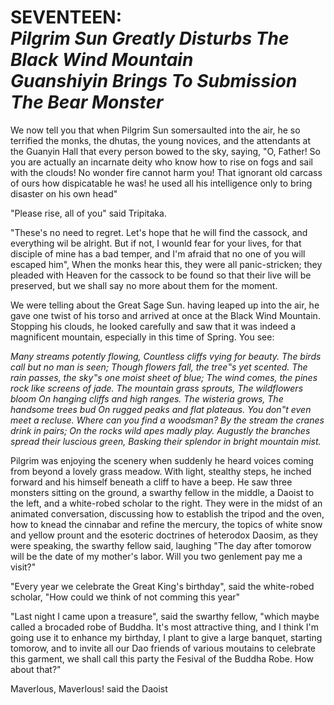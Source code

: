# SEVENTEEN:<br> *Pilgrim Sun Greatly Disturbs The Black Wind Mountain <br> Guanshiyin Brings To Submission The Bear Monster*

We now tell you that when Pilgrim Sun somersaulted into the air, he so terrified the monks, the dhutas, the young novices, and the attendants at the Guanyin Hall that every person bowed to the sky, saying, "O, Father! So you are actually an incarnate deity who know how to rise on fogs and sail with the clouds! No wonder fire cannot harm you! That ignorant old carcass of ours how dispicatable he was! he used all his intelligence only to bring disaster on his own head"

"Please rise, all of you" said Tripitaka.

"These's no need to regret. Let's hope that he will find the cassock, and everything wil be alright. But if not, I wounld fear for your lives, for that disciple of mine has a bad temper, and I'm afraid that no one of you will escaped him", When the monks hear this, they were all panic-stricken; they pleaded with Heaven for the cassock to be found so that their live will be preserved, but we shall say no more about them for the moment.

We were telling about the Great Sage Sun. having leaped up into the air, he gave one twist of his torso and arrived at once at the Black Wind Mountain. Stopping his clouds, he looked carefully and saw that it was indeed a magnificent mountain, especially in this time of Spring. You see:

*Many streams potently flowing,
Countless cliffs vying for beauty.
The birds call but no man is seen;
Though flowers fall, the tree‟s yet scented.
The rain passes, the sky‟s one moist sheet of blue;
The wind comes, the pines rock like screens of jade.
The mountain grass sprouts,
The wildflowers bloom
On hanging cliffs and high ranges.
The wisteria grows,
The handsome trees bud
On rugged peaks and flat plateaus.
You don‟t even meet a recluse.
Where can you find a woodsman?
By the stream the cranes drink in pairs;
On the rocks wild apes madly play.
Augustly the branches spread their luscious green,
Basking their splendor in bright mountain mist.*

Pilgrim was enjoying the scenery when suddenly he heard voices coming from beyond a lovely grass meadow. With light, stealthy steps, he inched forward and his himself beneath a cliff to have a beep. He saw three monsters sitting on the ground, a swarthy fellow in the middle, a Daoist to the left, and a white-robed scholar to the right. They were in the midst of an animated conversation, discussing how to establish the tripod and the oven, how to knead the cinnabar and refine the mercury, the topics of white snow and yellow prount and the esoteric doctrines of heterodox Daosim, as they were speaking, the swarthy fellow said, laughing "The day after tomorow will be the date of my mother's labor. Will you two genlement pay me a visit?"

"Every year we celebrate the Great King's birthday", said the white-robed scholar, "How could we think of not comming this year"

"Last night I came upon a treasure", said the swarthy fellow, "which maybe called a brocaded robe of Buddha. It's most attractive thing, and I think I'm going use it to enhance my birthday, I plant to give a large banquet, starting tomorow, and to invite all our Dao friends of various moutains to celebrate this garment, we shall call this party the Fesival of the Buddha Robe. How about that?"

Maverlous, Maverlous! said the Daoist


